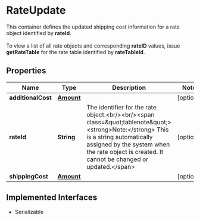 

# RateUpdate

This container defines the updated shipping cost information for a rate object identified by <b>rateId</b>.<br/><br/>To view a list of all rate objects and corresponding <b>rateID</b> values, issue <b>getRateTable</b> for the rate table identified by <b>rateTableId</b>.
## Properties

Name | Type | Description | Notes
------------ | ------------- | ------------- | -------------
**additionalCost** | [**Amount**](Amount.md) |  |  [optional]
**rateId** | **String** | The identifier for the rate object.&lt;br/&gt;&lt;br/&gt;&lt;span class&#x3D;\&quot;tablenote\&quot;&gt;&lt;strong&gt;Note:&lt;/strong&gt; This is a string automatically assigned by the system when the rate object is created. It cannot be changed or updated.&lt;/span&gt; |  [optional]
**shippingCost** | [**Amount**](Amount.md) |  |  [optional]


## Implemented Interfaces

* Serializable


